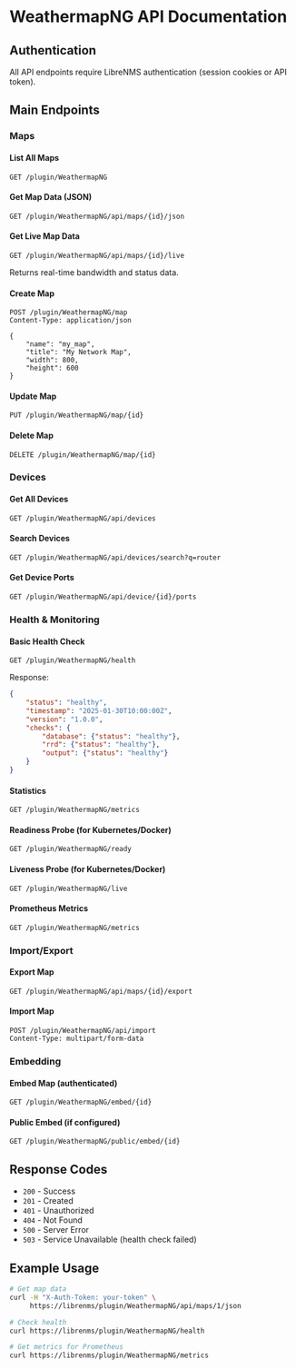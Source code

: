# WeathermapNG API Documentation

## Authentication

All API endpoints require LibreNMS authentication (session cookies or API token).

## Main Endpoints

### Maps

#### List All Maps
```http
GET /plugin/WeathermapNG
```

#### Get Map Data (JSON)
```http
GET /plugin/WeathermapNG/api/maps/{id}/json
```

#### Get Live Map Data
```http
GET /plugin/WeathermapNG/api/maps/{id}/live
```
Returns real-time bandwidth and status data.

#### Create Map
```http
POST /plugin/WeathermapNG/map
Content-Type: application/json

{
    "name": "my_map",
    "title": "My Network Map",
    "width": 800,
    "height": 600
}
```

#### Update Map
```http
PUT /plugin/WeathermapNG/map/{id}
```

#### Delete Map
```http
DELETE /plugin/WeathermapNG/map/{id}
```

### Devices

#### Get All Devices
```http
GET /plugin/WeathermapNG/api/devices
```

#### Search Devices
```http
GET /plugin/WeathermapNG/api/devices/search?q=router
```

#### Get Device Ports
```http
GET /plugin/WeathermapNG/api/device/{id}/ports
```

### Health & Monitoring

#### Basic Health Check
```http
GET /plugin/WeathermapNG/health
```

Response:
```json
{
    "status": "healthy",
    "timestamp": "2025-01-30T10:00:00Z",
    "version": "1.0.0",
    "checks": {
        "database": {"status": "healthy"},
        "rrd": {"status": "healthy"},
        "output": {"status": "healthy"}
    }
}
```

#### Statistics
```http
GET /plugin/WeathermapNG/metrics
```

#### Readiness Probe (for Kubernetes/Docker)
```http
GET /plugin/WeathermapNG/ready
```

#### Liveness Probe (for Kubernetes/Docker)
```http
GET /plugin/WeathermapNG/live
```

#### Prometheus Metrics
```http
GET /plugin/WeathermapNG/metrics
```

### Import/Export

#### Export Map
```http
GET /plugin/WeathermapNG/api/maps/{id}/export
```

#### Import Map
```http
POST /plugin/WeathermapNG/api/import
Content-Type: multipart/form-data
```

### Embedding

#### Embed Map (authenticated)
```http
GET /plugin/WeathermapNG/embed/{id}
```

#### Public Embed (if configured)
```http
GET /plugin/WeathermapNG/public/embed/{id}
```

## Response Codes

- `200` - Success
- `201` - Created
- `401` - Unauthorized
- `404` - Not Found
- `500` - Server Error
- `503` - Service Unavailable (health check failed)

## Example Usage

```bash
# Get map data
curl -H "X-Auth-Token: your-token" \
     https://librenms/plugin/WeathermapNG/api/maps/1/json

# Check health
curl https://librenms/plugin/WeathermapNG/health

# Get metrics for Prometheus
curl https://librenms/plugin/WeathermapNG/metrics
```
